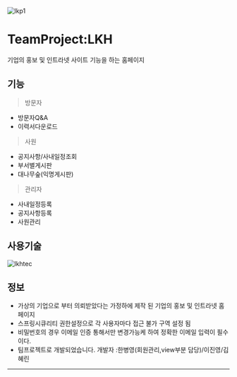 
![lkp1](https://user-images.githubusercontent.com/47437218/54329251-49bf9400-4654-11e9-81f6-9def9077a8ac.png)

TeamProject:LKH
==================

기업의 홍보 및 인트라넷 사이트 기능을 하는 홈페이지

 기능
------------------
 >방문자
* 방문자Q&A
* 이력서다운로드
 
 >사원
* 공지사항/사내일정조회
* 부서별게시판
* 대나무숲(익명게시판)

 >관리자
 * 사내일정등록
 * 공지사항등록
 * 사원관리

 사용기술
------------------
![lkhtec](https://user-images.githubusercontent.com/47437218/54329931-32ce7100-4657-11e9-8e68-5e9d8199411c.png)


 정보
------------------
* 가상의 기업으로 부터 의뢰받았다는 가정하에 제작 된 기업의 홍보 및 인트라넷 홈페이지
* 스프링시큐리티 권한설정으로 각 사용자마다 접근 불가 구역 설정 됨
* 비밀번호의 경우 이메일 인증 통해서만 변경가능케 하여 정확한 이메일 입력이 필수이다.
* 팀프로젝트로 개발되었습니다.    개발자 :한병영(회원관리,view부분 담당)/이진영/김혜린 

<hr>

